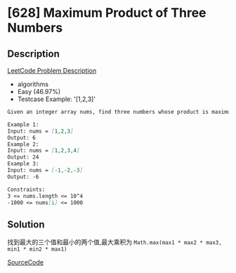 # [628] Maximum Product of Three Numbers

## Description

[LeetCode Problem Description](https://leetcode.com/problems/maximum-product-of-three-numbers/description/)

* algorithms
* Easy (46.97%)
* Testcase Example:  '[1,2,3]'

```md
Given an integer array nums, find three numbers whose product is maximum and return the maximum product.

Example 1:
Input: nums = [1,2,3]
Output: 6
Example 2:
Input: nums = [1,2,3,4]
Output: 24
Example 3:
Input: nums = [-1,-2,-3]
Output: -6

Constraints:
3 <= nums.length <= 10^4
-1000 <= nums[i] <= 1000

```

## Solution

找到最大的三个值和最小的两个值,最大乘积为 `Math.max(max1 * max2 * max3, min1 * min2 * max1)`

[SourceCode](./solution.js)

